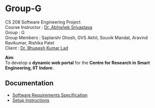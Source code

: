 # Group-G
CS 208 Software Engineering Project</br>
Course Instructor : <a href='https://sites.google.com/site/asrivastavaiiti/'>Dr. Abhishek Srivastava </a>    
Group : G    
Group Members : Saptarshi Ghosh, GVS Akhil, Souvik Mandal, Aravind Ravikumar, Rishika Patel  
Client : <a href='http://bklad.webs.com/'>Dr. Bhupesh Kumar Lad</a> 

<b>Aim</b><br>
To develop a **dynamic web portal** for the **Centre for Research in Smart Engineering, IIT Indore**.
<br>

## Documentation
* [Software Requirements Specification](https://github.com/Saptarshi-Ghosh-98/Group-G/blob/master/Documentation/Software-Requirements-Specification-V_1.pdf)
* [Setup Instructions](SETUP_INSTRUCTIONS.md)
